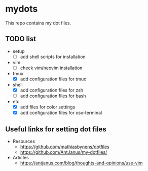 # mydots
This repo contains my dot files.

## TODO list
* setup
	- [ ] add shell scripts for installation
* vim
	- [ ] check vim/neovim installation
* tmux
	- [x] add configuration files for tmux
* shell
	- [x] add configuration files for zsh
	- [ ] add configuration files for bash
* etc
	- [x] add files for color settings
	- [x] add configuration files for osx-terminal

## Useful links for setting dot files
* Resources
	- https://github.com/mathiasbynens/dotfiles
	- https://github.com/AntJanus/my-dotfiles/
* Articles
	- https://antjanus.com/blog/thoughts-and-opinions/use-vim

